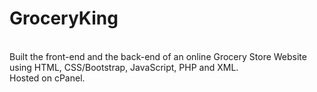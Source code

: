 # GroceryKing
<br>
Built the front-end and the back-end of an online Grocery Store Website using HTML, CSS/Bootstrap, JavaScript, PHP and XML.
<br>
Hosted on cPanel.

